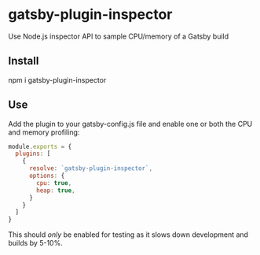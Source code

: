 # gatsby-plugin-inspector
Use Node.js inspector API to sample CPU/memory of a Gatsby build

## Install
npm i gatsby-plugin-inspector

## Use

Add the plugin to your gatsby-config.js file and enable one or both the CPU and memory profiling:

```js
module.exports = {
  plugins: [
    {
      resolve: `gatsby-plugin-inspector`,
      options: {
        cpu: true,
        heap: true,
      }
    }
  ]
}
```

This should *only* be enabled for testing as it slows down development and builds by 5-10%.
